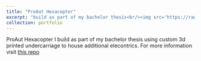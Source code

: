 ```yaml
---
title: "ProAut Hexacopter"
excerpt: "build as part of my bachelor thesis<br/><img src='https://raw.githubusercontent.com/liquidcronos/optical-stabilisation/master/pictures/aufbau.png' width='500'>"
collection: portfolio
---
```


ProAut Hexacopter I build as part of my bachelor thesis using custom 3d printed undercarriage to house additional elecontrics.
For more information visit [this repo](https://github.com/liquidcronos/optical-stabilisation/wiki)
